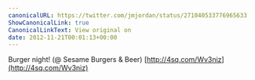 ```yaml
---
canonicalURL: https://twitter.com/jmjordan/status/271040533776965633
ShowCanonicalLink: true
CanonicalLinkText: View original on
date: 2012-11-21T00:01:13+00:00
---
```

Burger night! (@ Sesame Burgers &amp; Beer) [http://4sq.com/Wv3niz](http://4sq.com/Wv3niz)